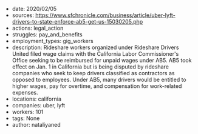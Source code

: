 - date: 2020/02/05
- sources: https://www.sfchronicle.com/business/article/uber-lyft-drivers-to-state-enforce-ab5-get-us-15030205.php
- actions: legal_action
- struggles: pay_and_benefits
- employment_types: gig_workers
- description: Rideshare workers organized under Rideshare Drivers United filed wage claims with the California Labor Commissioner's Office seeking to be reimbursed for unpaid wages under AB5. AB5 took effect on Jan. 1 in California but is being disputed by rideshare companies who seek to keep drivers classified as contractors as opposed to employees. Under AB5, many drivers would be entitled to higher wages, pay for overtime, and compensation for work-related expenses.
- locations: california
- companies: uber, lyft
- workers: 101
- tags: None
- author: nataliyaned
